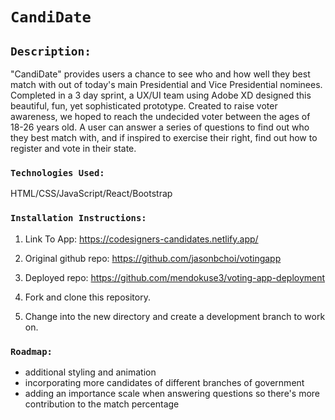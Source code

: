 # `CandiDate`

## `Description:`

"CandiDate" provides users a chance to see who and how well they best match with out of today's main Presidential and Vice Presidential nominees. Completed in a 3 day sprint, a UX/UI team using Adobe XD designed this beautiful, fun, yet sophisticated prototype. Created to raise voter awareness, we hoped to reach the undecided voter between the ages of 18-26 years old. A user can answer a series of questions to find out who they best match with, and if inspired to exercise their right, find out how to register and vote in their state.

### `Technologies Used:`

HTML/CSS/JavaScript/React/Bootstrap

### `Installation Instructions:`

1. Link To App: https://codesigners-candidates.netlify.app/
1. Original github repo: https://github.com/jasonbchoi/votingapp
1. Deployed repo: https://github.com/mendokuse3/voting-app-deployment


1. Fork and clone this repository.
1. Change into the new directory and create a development branch to work on.

### `Roadmap:`
- additional styling and animation
- incorporating more candidates of different branches of government
- adding an importance scale when answering questions so there's more contribution to the match percentage
